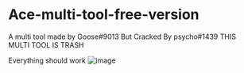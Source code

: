 # Ace-multi-tool-free-version
A multi tool made by Goose#9013 But Cracked By psycho#1439
THIS MULTI TOOL IS TRASH

Everything should work ![image](https://github.com/Goose3030/Ace-multi-tool-free-version/assets/96857674/f71a5f66-04f5-472d-b1ed-f5eb5eb11b75)





